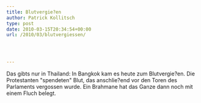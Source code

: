 ```yaml
---
title: Blutvergie?en
author: Patrick Kollitsch
type: post
date: 2010-03-15T20:34:54+00:00
url: /2010/03/blutvergiessen/




---
```

Das gibts nur in Thailand: In Bangkok kam es heute zum Blutvergie?en. Die Protestanten "spendeten" Blut, das anschlie?end vor den Toren des Parlaments vergossen wurde. Ein Brahmane hat das Ganze dann noch mit einem Fluch belegt.